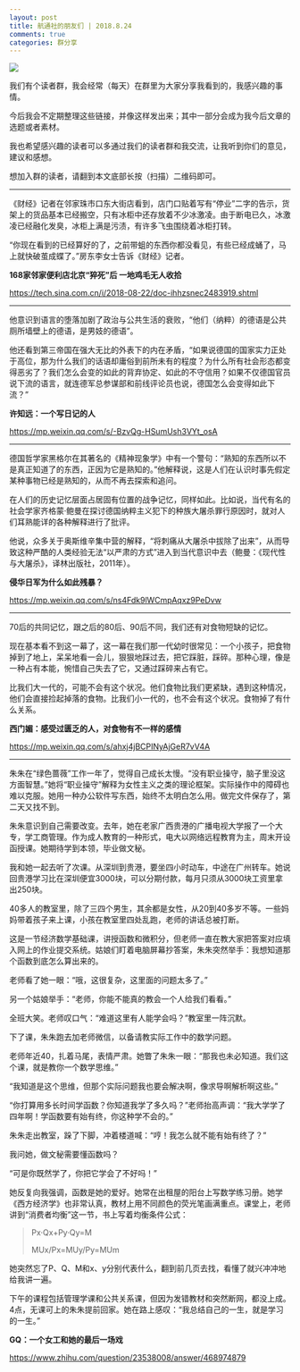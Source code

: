 ```yaml
---
layout: post
title: 航通社的朋友们 | 2018.8.24
comments: true
categories: 群分享
---
```


![](http://ww1.sinaimg.cn/large/4b91f9d5gy1fubnjhfhlpj20zk0npu0x.jpg)

我们有个读者群，我会经常（每天）在群里为大家分享我看到的，我感兴趣的事情。

今后我会不定期整理这些链接，并像这样发出来；其中一部分会成为我今后文章的选题或者素材。

我也希望感兴趣的读者可以多通过我们的读者群和我交流，让我听到你们的意见，建议和感想。

想加入群的读者，请翻到本文底部长按（扫描）二维码即可。

---

《财经》记者在邻家珠市口东大街店看到，店门口贴着写有“停业”二字的告示，货架上的货品基本已经搬空，只有冰柜中还存放着不少冰激凌。由于断电已久，冰激凌已经融化发臭，冰柜上满是污渍，有许多飞虫围绕着冰柜打转。

“你现在看到的已经算好的了，之前带蛆的东西你都没看见，有些已经成蛹了，马上就快破茧成蝶了。”房东李女士告诉《财经》记者。

**168家邻家便利店北京“猝死”后 一地鸡毛无人收拾**

https://tech.sina.com.cn/i/2018-08-22/doc-ihhzsnec2483919.shtml

---

他意识到语言的堕落加剧了政治与公共生活的衰败，“他们（纳粹）的德语是公共厕所墙壁上的德语，是男妓的德语”。

他还看到第三帝国在强大无比的外表下的内在矛盾，“如果说德国的国家实力正处于高位，那为什么我们的话语却庸俗到前所未有的程度？为什么所有社会形态都变得恶劣了？我们怎么会变的如此的背弃协定、如此的不守信用？如果不仅德国官员说下流的语言，就连德军总参谋部和前线评论员也说，德国怎么会变得如此下流？”

**许知远：一个写日记的人**

https://mp.weixin.qq.com/s/-BzvQg-HSumUsh3VYt_osA

---

德国哲学家黑格尔在其著名的《精神现象学》中有一个警句：“熟知的东西所以不是真正知道了的东西，正因为它是熟知的。”他解释说，这是人们在认识时事先假定某种事物已经是熟知的，从而不再去探索和追问。

在人们的历史记忆层面占居固有位置的战争记忆，同样如此。比如说，当代有名的社会学家齐格蒙·鲍曼在探讨德国纳粹主义犯下的种族大屠杀罪行原因时，就对人们耳熟能详的各种解释进行了批评。

他说，众多关于奥斯维辛集中营的解释，“将刺痛从大屠杀中拔除了出来”，从而导致这种严酷的人类经验无法“以严肃的方式”进入到当代意识中去（鲍曼：《现代性与大屠杀》，译林出版社，2011年）。

**侵华日军为什么如此残暴？**

https://mp.weixin.qq.com/s/ns4Fdk9lWCmpAqxz9PeDvw

---

70后的共同记忆，跟之后的80后、90后不同，我们还有对食物短缺的记忆。

现在基本看不到这一幕了，这一幕在我们那一代幼时很常见：一个小孩子，把食物掉到了地上，呆呆地看一会儿，狠狠地踩过去，把它踩脏，踩碎。那种心理，像是一种占有本能，惋惜自己失去了它，又通过踩碎来占有它。

比我们大一代的，可能不会有这个状况。他们食物比我们更紧缺，遇到这种情况，他们会直接捡起掉落的食物。比我们小一代的，也不会有这个状况。食物掉了有什么关系。

**西门媚：感受过匮乏的人，对食物有不一样的感情**

https://mp.weixin.qq.com/s/ahxj4jBCPINyAjGeR7vV4A

---

朱朱在“绿色蔷薇”工作一年了，觉得自己成长太慢。“没有职业操守，脑子里没这方面智慧。”她将“职业操守”解释为女性主义之类的理论框架。实际操作中的障碍也难以克服。她用一种办公软件写东西，始终不太明白怎么用。做完文件保存了，第二天又找不到。

朱朱意识到自己需要改变。去年，她在老家广西贵港的广播电视大学报了一个大专，学工商管理。作为成人教育的一种形式，电大以网络远程教育为主，周末开设函授课。她期待学到本领，毕业做文秘。

我和她一起去听了次课。从深圳到贵港，要坐四小时动车，中途在广州转车。她说回贵港学习比在深圳便宜3000块，可以分期付款，每月只须从3000块工资里拿出250块。

40多人的教室里，除了三四个男生，其余都是女性，从20到40多岁不等。一些妈妈带着孩子来上课，小孩在教室里四处乱跑，老师的讲话总被打断。

这是一节经济数学基础课，讲授函数和微积分，但老师一直在教大家把答案对应填入网上的作业提交系统。姑娘们盯着电脑屏幕抄答案，朱朱突然举手：我想知道那个函数到底怎么算出来的。

老师看了她一眼：“哦，这很复杂，这里面的问题太多了。”

另一个姑娘举手：“老师，你能不能真的教会一个人给我们看看。”

全班大笑。老师叹口气：“难道这里有人能学会吗？”教室里一阵沉默。

下了课，朱朱跑去加老师微信，以备请教实际工作中的数学问题。

老师年近40，扎着马尾，表情严肃。她瞥了朱朱一眼：“那我也未必知道。我们这个课，就是教你一个数学思维。”

“我知道是这个思维，但那个实际问题我也要会解决啊，像求导啊解析啊这些。”

“你打算用多长时间学函数？你知道我学了多久吗？”老师抬高声调：“我大学学了四年啊！学函数要有始有终，你这种学不会的。”

朱朱走出教室，跺了下脚，冲着楼道喊：“哼！我怎么就不能有始有终了？”

我问她，做文秘需要懂函数吗？

“可是你既然学了，你把它学会了不好吗！”

她反复向我强调，函数是她的爱好。她常在出租屋的阳台上写数学练习册。她学《西方经济学》也非常认真，教材上用不同颜色的荧光笔画满重点。课堂上，老师讲到“消费者均衡”这一节，书上写着均衡条件公式：

> Px·Qx+Py·Qy=M
>
> MUx/Px=MUy/Py=MUm

她突然忘了P、Q、M和x、y分别代表什么，翻到前几页去找，看懂了就兴冲冲地给我讲一遍。

下午的课程包括管理学课和公共关系课，但因为发错教材和突然断网，都没上成。4点，无课可上的朱朱提前回家。她在路上感叹：“我总结自己的一生，就是学习的一生。”

**GQ：一个女工和她的最后一场戏**

https://www.zhihu.com/question/23538008/answer/468974879